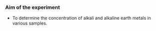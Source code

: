 ### Aim of the experiment
 
 - To determine the concentration of alkali and alkaline earth metals in various samples.
